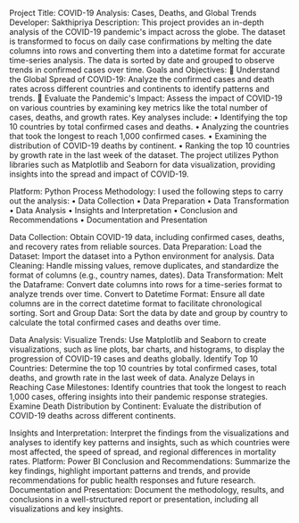 Project Title: COVID-19 Analysis: Cases, Deaths, and Global Trends
Developer: Sakthipriya
Description: This project provides an in-depth analysis of the COVID-19 pandemic's impact across the globe. The dataset is transformed to focus on daily case confirmations by melting the date columns into rows and converting them into a datetime format for accurate time-series analysis. The data is sorted by date and grouped to observe trends in confirmed cases over time.
Goals and Objectives:
	Understand the Global Spread of COVID-19: Analyze the confirmed cases and death rates across different countries and continents to identify patterns and trends.
	Evaluate the Pandemic's Impact: Assess the impact of COVID-19 on various countries by examining key metrics like the total number of cases, deaths, and growth rates.
Key analyses include:
•	Identifying the top 10 countries by total confirmed cases and deaths.
•	Analyzing the countries that took the longest to reach 1,000 confirmed cases.
•	Examining the distribution of COVID-19 deaths by continent.
•	Ranking the top 10 countries by growth rate in the last week of the dataset.
The project utilizes Python libraries such as Matplotlib and Seaborn for data visualization, providing insights into the spread and impact of COVID-19.

Platform: Python
Process Methodology:
I used the following steps to carry out the analysis:
•	Data Collection
•	Data Preparation
•	Data Transformation
•	Data Analysis
•	Insights and Interpretation
•	Conclusion and Recommendations
•	Documentation and Presentation

Data Collection: Obtain COVID-19 data, including confirmed cases, deaths, and recovery rates from reliable sources.
 Data Preparation: Load the Dataset: Import the dataset into a Python environment for analysis. Data Cleaning: Handle missing values, remove duplicates, and standardize the format of columns (e.g., country names, dates).
Data Transformation: Melt the Dataframe:  Convert date columns into rows for a time-series format to analyze trends over time. Convert to Datetime Format: Ensure all date columns are in the correct datetime format to facilitate chronological sorting. Sort and Group Data: Sort the data by date and group by country to calculate the total confirmed cases and deaths over time. 
 
Data Analysis: Visualize Trends: Use Matplotlib and Seaborn to create visualizations, such as line plots, bar charts, and histograms, to display the progression of COVID-19 cases and deaths globally. Identify Top 10 Countries: Determine the top 10 countries by total confirmed cases, total deaths, and growth rate in the last week of data. Analyze Delays in Reaching Case Milestones: Identify countries that took the longest to reach 1,000 cases, offering insights into their pandemic response strategies. Examine Death Distribution by Continent: Evaluate the distribution of COVID-19 deaths across different continents. 
 

Insights and Interpretation: Interpret the findings from the visualizations and analyses to identify key patterns and insights, such as which countries were most affected, the speed of spread, and regional differences in mortality rates.
Platform: Power BI
  Conclusion and Recommendations: Summarize the key findings, highlight important patterns and trends, and provide recommendations for public health responses and future research.
 Documentation and Presentation: Document the methodology, results, and conclusions in a well-structured report or presentation, including all visualizations and key insights.
